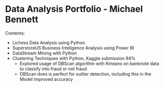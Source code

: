 # Data Analysis Portfolio - Michael Bennett

Contents:

- Lichess Data Analysis using Python
- SuperstoreUS Business Intellgence Analysis using Power BI
- DataStream Mining with Python
- Clustering Techniques with Python, Kaggle submission 84%
  - Explored usage of DBScan algorithm with Kmeans on banknote data to classify into fraud or not fraud
  - DBScan does is perfect for outlier detection, including this in the Model improved accuracy
